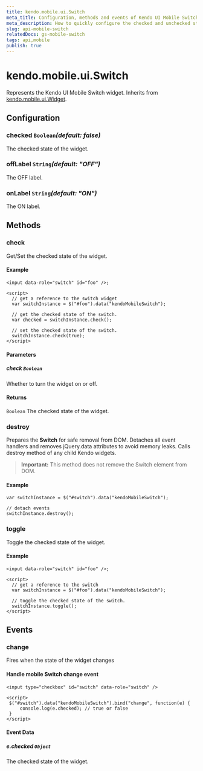```yaml
---
title: kendo.mobile.ui.Switch
meta_title: Configuration, methods and events of Kendo UI Mobile Switch
meta_description: How to quickly configure the checked and unchecked state of Mobile Switch widget.
slug: api-mobile-switch
relatedDocs: gs-mobile-switch
tags: api,mobile
publish: true
---
```


# kendo.mobile.ui.Switch

Represents the Kendo UI Mobile Switch widget. Inherits from [kendo.mobile.ui.Widget](/api/framework/mobilewidget).

## Configuration

### checked `Boolean`*(default: false)*

 The checked state of the widget.

### offLabel `String`*(default: "OFF")*

 The OFF label.

### onLabel `String`*(default: "ON")*

 The ON label.

## Methods

### check

Get/Set the checked state of the widget.

#### Example

    <input data-role="switch" id="foo" />;

    <script>
      // get a reference to the switch widget
      var switchInstance = $("#foo").data("kendoMobileSwitch");

      // get the checked state of the switch.
      var checked = switchInstance.check();

      // set the checked state of the switch.
      switchInstance.check(true);
    </script>

#### Parameters

##### check `Boolean`

Whether to turn the widget on or off.

#### Returns

`Boolean` The checked state of the widget.

### destroy
Prepares the **Switch** for safe removal from DOM. Detaches all event handlers and removes jQuery.data attributes to avoid memory leaks. Calls destroy method of any child Kendo widgets.

> **Important:** This method does not remove the Switch element from DOM.

#### Example

    var switchInstance = $("#switch").data("kendoMobileSwitch");

    // detach events
    switchInstance.destroy();

### toggle

Toggle the checked state of the widget.

#### Example

    <input data-role="switch" id="foo" />;

    <script>
      // get a reference to the switch
      var switchInstance = $("#foo").data("kendoMobileSwitch");

      // toggle the checked state of the switch.
      switchInstance.toggle();
    </script>

## Events

### change

Fires when the state of the widget changes

#### Handle mobile Switch change event

    <input type="checkbox" id="switch" data-role="switch" />

    <script>
     $("#switch").data("kendoMobileSwitch").bind("change", function(e) {
         console.log(e.checked); // true or false
     }
    </script>

#### Event Data

##### e.checked `Object`

The checked state of the widget.
